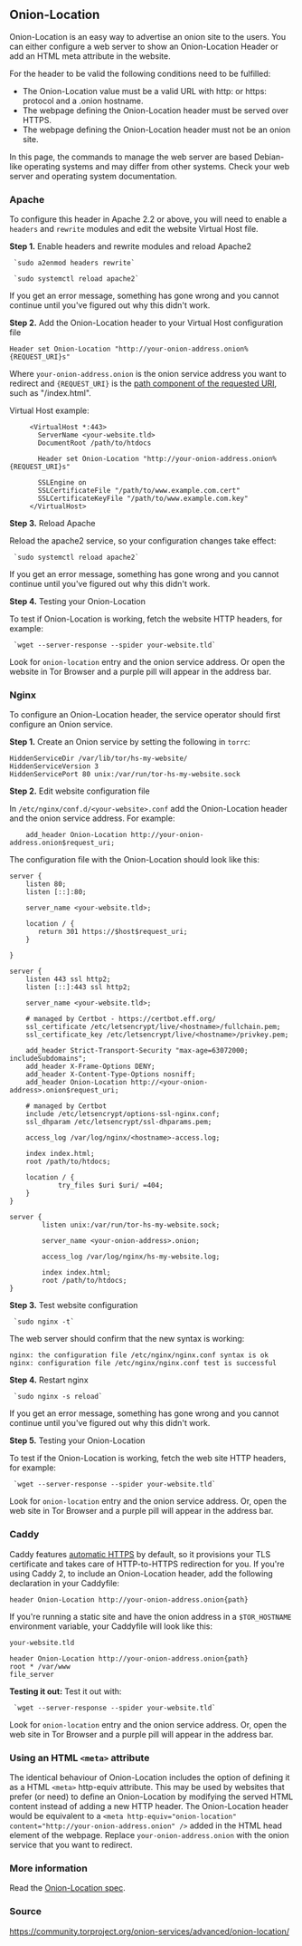 ## Onion-Location

Onion-Location is an easy way to advertise an onion site to the users.
You can either configure a web server to show an Onion-Location Header or add an HTML meta attribute in the website.

For the header to be valid the following conditions need to be fulfilled:

 * The Onion-Location value must be a valid URL with http: or https: protocol and a .onion hostname.
 * The webpage defining the Onion-Location header must be served over HTTPS.
 * The webpage defining the Onion-Location header must not be an onion site.

In this page, the commands to manage the web server are based Debian-like operating systems and may differ from other systems.
Check your web server and operating system documentation.

### Apache

To configure this header in Apache 2.2 or above, you will need to enable a `headers` and `rewrite` modules and edit the website Virtual Host file.

**Step 1.** Enable headers and rewrite modules and reload Apache2

     `sudo a2enmod headers rewrite`

     `sudo systemctl reload apache2`

If you get an error message, something has gone wrong and you cannot continue until you've figured out why this didn't work.

**Step 2.** Add the Onion-Location header to your Virtual Host configuration file

```
Header set Onion-Location "http://your-onion-address.onion%{REQUEST_URI}s"
```

Where `your-onion-address.onion` is the onion service address you want to redirect and `{REQUEST_URI}` is the [path component of the requested URI](https://httpd.apache.org/docs/2.4/mod/mod_rewrite.html), such as "/index.html".

Virtual Host example:

```
     <VirtualHost *:443>
       ServerName <your-website.tld>
       DocumentRoot /path/to/htdocs

       Header set Onion-Location "http://your-onion-address.onion%{REQUEST_URI}s"

       SSLEngine on
       SSLCertificateFile "/path/to/www.example.com.cert"
       SSLCertificateKeyFile "/path/to/www.example.com.key"
     </VirtualHost>
```

**Step 3.** Reload Apache

Reload the apache2 service, so your configuration changes take effect:

     `sudo systemctl reload apache2`

If you get an error message, something has gone wrong and you cannot continue until you've figured out why this didn't work.

**Step 4.** Testing your Onion-Location

To test if Onion-Location is working, fetch the website HTTP headers, for example:

     `wget --server-response --spider your-website.tld`

Look for `onion-location` entry and the onion service address.
Or open the website in Tor Browser and a purple pill will appear in the address bar.

### Nginx

To configure an Onion-Location header, the service operator should first configure an Onion service.

**Step 1.** Create an Onion service by setting the following in `torrc`:

```
HiddenServiceDir /var/lib/tor/hs-my-website/
HiddenServiceVersion 3
HiddenServicePort 80 unix:/var/run/tor-hs-my-website.sock
```

**Step 2.** Edit website configuration file

In `/etc/nginx/conf.d/<your-website>.conf` add the Onion-Location header and the onion service address.
For example:

```
    add_header Onion-Location http://your-onion-address.onion$request_uri;
```


The configuration file with the Onion-Location should look like this:

```
server {
    listen 80;
    listen [::]:80;

    server_name <your-website.tld>;

    location / {
       return 301 https://$host$request_uri;
    }

}

server {
    listen 443 ssl http2;
    listen [::]:443 ssl http2;

    server_name <your-website.tld>;

    # managed by Certbot - https://certbot.eff.org/
    ssl_certificate /etc/letsencrypt/live/<hostname>/fullchain.pem;
    ssl_certificate_key /etc/letsencrypt/live/<hostname>/privkey.pem;

    add_header Strict-Transport-Security "max-age=63072000; includeSubdomains";
    add_header X-Frame-Options DENY;
    add_header X-Content-Type-Options nosniff;
    add_header Onion-Location http://<your-onion-address>.onion$request_uri;

    # managed by Certbot
    include /etc/letsencrypt/options-ssl-nginx.conf;
    ssl_dhparam /etc/letsencrypt/ssl-dhparams.pem;

    access_log /var/log/nginx/<hostname>-access.log;

    index index.html;
    root /path/to/htdocs;

    location / {
            try_files $uri $uri/ =404;
    }
}

server {
        listen unix:/var/run/tor-hs-my-website.sock;

        server_name <your-onion-address>.onion;

        access_log /var/log/nginx/hs-my-website.log;

        index index.html;
        root /path/to/htdocs;
}
```

**Step 3.** Test website configuration

     `sudo nginx -t`

The web server should confirm that the new syntax is working:

```
nginx: the configuration file /etc/nginx/nginx.conf syntax is ok
nginx: configuration file /etc/nginx/nginx.conf test is successful
```

**Step 4.** Restart nginx

     `sudo nginx -s reload`

If you get an error message, something has gone wrong and you cannot continue until you've figured out why this didn't work.

**Step 5.** Testing your Onion-Location

To test if the Onion-Location is working, fetch the web site HTTP headers, for example:

     `wget --server-response --spider your-website.tld`

Look for `onion-location` entry and the onion service address.
Or, open the web site in Tor Browser and a purple pill will appear in the address bar.

### Caddy

Caddy features [automatic HTTPS](https://caddyserver.com/docs/automatic-https) by default, so it provisions your TLS certificate and takes care of HTTP-to-HTTPS redirection for you.
If you're using Caddy 2, to include an Onion-Location header, add the following declaration in your Caddyfile:

```
header Onion-Location http://your-onion-address.onion{path}
```

If you're running a static site and have the onion address in a `$TOR_HOSTNAME` environment variable, your Caddyfile will look like this:

```
your-website.tld

header Onion-Location http://your-onion-address.onion{path}
root * /var/www
file_server
```

**Testing it out:** Test it out with:

     `wget --server-response --spider your-website.tld`

Look for `onion-location` entry and the onion service address.
Or, open the web site in Tor Browser and a purple pill will appear in the address bar.

### Using an HTML `<meta>` attribute

The identical behaviour of Onion-Location includes the option of defining it as a HTML `<meta>` http-equiv attribute.
This may be used by websites that prefer (or need) to define an Onion-Location by modifying the served HTML content instead of adding a new HTTP header.
The Onion-Location header would be equivalent to a `<meta http-equiv="onion-location" content="http://your-onion-address.onion" />` added in the HTML head element of the webpage. Replace `your-onion-address.onion` with the onion service that you want to redirect.

### More information

Read the [Onion-Location spec](https://gitweb.torproject.org/tor-browser-spec.git/tree/proposals/100-onion-location-header.txt).

### Source

https://community.torproject.org/onion-services/advanced/onion-location/